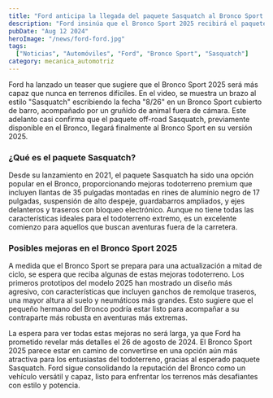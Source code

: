 ```yaml
---
title: "Ford anticipa la llegada del paquete Sasquatch al Bronco Sport 2025"
description: "Ford insinúa que el Bronco Sport 2025 recibirá el paquete Sasquatch, mejorando sus capacidades todoterreno con nuevas características robustas y agresivas."
pubDate: "Aug 12 2024"
heroImage: "/news/ford-ford.jpg"
tags:
  ["Noticias", "Automóviles", "Ford", "Bronco Sport", "Sasquatch"]
category: mecanica_automotriz
---
```


Ford ha lanzado un teaser que sugiere que el Bronco Sport 2025 será más capaz que nunca en terrenos difíciles. En el video, se muestra un brazo al estilo "Sasquatch" escribiendo la fecha "8/26" en un Bronco Sport cubierto de barro, acompañado por un gruñido de animal fuera de cámara. Este adelanto casi confirma que el paquete off-road Sasquatch, previamente disponible en el Bronco, llegará finalmente al Bronco Sport en su versión 2025.

### ¿Qué es el paquete Sasquatch?

Desde su lanzamiento en 2021, el paquete Sasquatch ha sido una opción popular en el Bronco, proporcionando mejoras todoterreno premium que incluyen llantas de 35 pulgadas montadas en rines de aluminio negro de 17 pulgadas, suspensión de alto despeje, guardabarros ampliados, y ejes delanteros y traseros con bloqueo electrónico. Aunque no tiene todas las características ideales para el todoterreno extremo, es un excelente comienzo para aquellos que buscan aventuras fuera de la carretera.

### Posibles mejoras en el Bronco Sport 2025

A medida que el Bronco Sport se prepara para una actualización a mitad de ciclo, se espera que reciba algunas de estas mejoras todoterreno. Los primeros prototipos del modelo 2025 han mostrado un diseño más agresivo, con características que incluyen ganchos de remolque traseros, una mayor altura al suelo y neumáticos más grandes. Esto sugiere que el pequeño hermano del Bronco podría estar listo para acompañar a su contraparte más robusta en aventuras más extremas.

La espera para ver todas estas mejoras no será larga, ya que Ford ha prometido revelar más detalles el 26 de agosto de 2024.
El Bronco Sport 2025 parece estar en camino de convertirse en una opción aún más atractiva para los entusiastas del todoterreno, gracias al esperado paquete Sasquatch. Ford sigue consolidando la reputación del Bronco como un vehículo versátil y capaz, listo para enfrentar los terrenos más desafiantes con estilo y potencia.